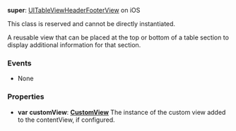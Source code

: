 **super**: [UITableViewHeaderFooterView](UITableViewHeaderFooterView.md) on iOS

This class is reserved and cannot be directly instantiated.

A reusable view that can be placed at the top or bottom of a table section to display additional information for that section.

### Events

* None

### Properties

* **var** **customView**: **[CustomView](CustomView.md)**
The instance of the custom view added to the contentView, if configured.





